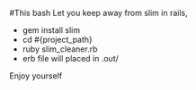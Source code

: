 #This bash Let you keep away from slim in rails,

- gem install slim
- cd #{project_path}
- ruby slim_cleaner.rb
- erb file will placed in .out/

Enjoy yourself
